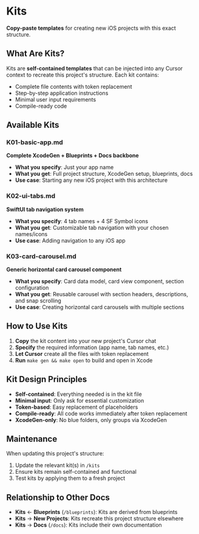 # Kits

**Copy-paste templates** for creating new iOS projects with this exact structure.

## What Are Kits?

Kits are **self-contained templates** that can be injected into any Cursor context to recreate this project's structure. Each kit contains:
- Complete file contents with token replacement
- Step-by-step application instructions
- Minimal user input requirements
- Compile-ready code

## Available Kits

### K01-basic-app.md
**Complete XcodeGen + Blueprints + Docs backbone**
- **What you specify**: Just your app name
- **What you get**: Full project structure, XcodeGen setup, blueprints, docs
- **Use case**: Starting any new iOS project with this architecture

### K02-ui-tabs.md  
**SwiftUI tab navigation system**
- **What you specify**: 4 tab names + 4 SF Symbol icons
- **What you get**: Customizable tab navigation with your chosen names/icons
- **Use case**: Adding navigation to any iOS app

### K03-card-carousel.md
**Generic horizontal card carousel component**
- **What you specify**: Card data model, card view component, section configuration
- **What you get**: Reusable carousel with section headers, descriptions, and snap scrolling
- **Use case**: Creating horizontal card carousels with multiple sections

## How to Use Kits

1. **Copy** the kit content into your new project's Cursor chat
2. **Specify** the required information (app name, tab names, etc.)
3. **Let Cursor** create all the files with token replacement
4. **Run** `make gen && make open` to build and open in Xcode

## Kit Design Principles

- **Self-contained**: Everything needed is in the kit file
- **Minimal input**: Only ask for essential customization
- **Token-based**: Easy replacement of placeholders
- **Compile-ready**: All code works immediately after token replacement
- **XcodeGen-only**: No blue folders, only groups via XcodeGen

## Maintenance

When updating this project's structure:
1. Update the relevant kit(s) in `/kits`
2. Ensure kits remain self-contained and functional
3. Test kits by applying them to a fresh project

## Relationship to Other Docs

- **Kits** ← **Blueprints** (`/blueprints`): Kits are derived from blueprints
- **Kits** → **New Projects**: Kits recreate this project structure elsewhere
- **Kits** → **Docs** (`/docs`): Kits include their own documentation

